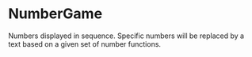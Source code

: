 # NumberGame
Numbers displayed in sequence. Specific numbers will be replaced by a text based on a given set of number functions.
